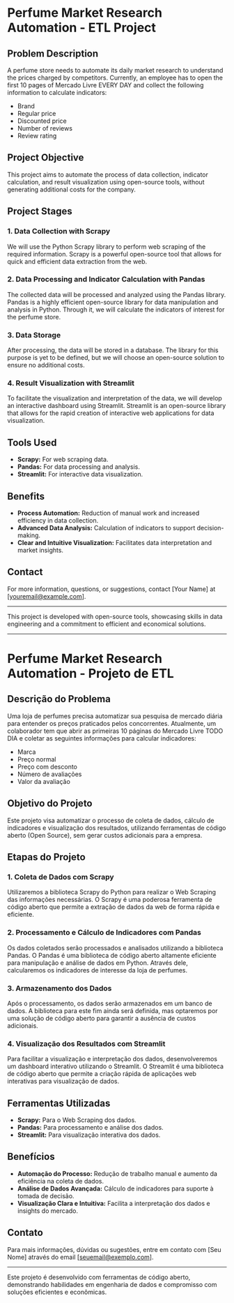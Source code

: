# Perfume Market Research Automation - ETL Project

## Problem Description

A perfume store needs to automate its daily market research to understand the prices charged by competitors. Currently, an employee has to open the first 10 pages of Mercado Livre EVERY DAY and collect the following information to calculate indicators:

- Brand
- Regular price
- Discounted price
- Number of reviews
- Review rating

## Project Objective

This project aims to automate the process of data collection, indicator calculation, and result visualization using open-source tools, without generating additional costs for the company.

## Project Stages

### 1. Data Collection with Scrapy

We will use the Python Scrapy library to perform web scraping of the required information. Scrapy is a powerful open-source tool that allows for quick and efficient data extraction from the web.

### 2. Data Processing and Indicator Calculation with Pandas

The collected data will be processed and analyzed using the Pandas library. Pandas is a highly efficient open-source library for data manipulation and analysis in Python. Through it, we will calculate the indicators of interest for the perfume store.

### 3. Data Storage

After processing, the data will be stored in a database. The library for this purpose is yet to be defined, but we will choose an open-source solution to ensure no additional costs.

### 4. Result Visualization with Streamlit

To facilitate the visualization and interpretation of the data, we will develop an interactive dashboard using Streamlit. Streamlit is an open-source library that allows for the rapid creation of interactive web applications for data visualization.

## Tools Used

- **Scrapy:** For web scraping data.
- **Pandas:** For data processing and analysis.
- **Streamlit:** For interactive data visualization.

## Benefits

- **Process Automation:** Reduction of manual work and increased efficiency in data collection.
- **Advanced Data Analysis:** Calculation of indicators to support decision-making.
- **Clear and Intuitive Visualization:** Facilitates data interpretation and market insights.

## Contact

For more information, questions, or suggestions, contact [Your Name] at [youremail@example.com].

---

This project is developed with open-source tools, showcasing skills in data engineering and a commitment to efficient and economical solutions.


---

# Perfume Market Research Automation - Projeto de ETL

## Descrição do Problema

Uma loja de perfumes precisa automatizar sua pesquisa de mercado diária para entender os preços praticados pelos concorrentes. Atualmente, um colaborador tem que abrir as primeiras 10 páginas do Mercado Livre TODO DIA e coletar as seguintes informações para calcular indicadores:

- Marca
- Preço normal
- Preço com desconto
- Número de avaliações
- Valor da avaliação

## Objetivo do Projeto

Este projeto visa automatizar o processo de coleta de dados, cálculo de indicadores e visualização dos resultados, utilizando ferramentas de código aberto (Open Source), sem gerar custos adicionais para a empresa.

## Etapas do Projeto

### 1. Coleta de Dados com Scrapy

Utilizaremos a biblioteca Scrapy do Python para realizar o Web Scraping das informações necessárias. O Scrapy é uma poderosa ferramenta de código aberto que permite a extração de dados da web de forma rápida e eficiente.

### 2. Processamento e Cálculo de Indicadores com Pandas

Os dados coletados serão processados e analisados utilizando a biblioteca Pandas. O Pandas é uma biblioteca de código aberto altamente eficiente para manipulação e análise de dados em Python. Através dele, calcularemos os indicadores de interesse da loja de perfumes.

### 3. Armazenamento dos Dados

Após o processamento, os dados serão armazenados em um banco de dados. A biblioteca para este fim ainda será definida, mas optaremos por uma solução de código aberto para garantir a ausência de custos adicionais.

### 4. Visualização dos Resultados com Streamlit

Para facilitar a visualização e interpretação dos dados, desenvolveremos um dashboard interativo utilizando o Streamlit. O Streamlit é uma biblioteca de código aberto que permite a criação rápida de aplicações web interativas para visualização de dados.

## Ferramentas Utilizadas

- **Scrapy:** Para o Web Scraping dos dados.
- **Pandas:** Para processamento e análise dos dados.
- **Streamlit:** Para visualização interativa dos dados.

## Benefícios

- **Automação do Processo:** Redução de trabalho manual e aumento da eficiência na coleta de dados.
- **Análise de Dados Avançada:** Cálculo de indicadores para suporte à tomada de decisão.
- **Visualização Clara e Intuitiva:** Facilita a interpretação dos dados e insights do mercado.

## Contato

Para mais informações, dúvidas ou sugestões, entre em contato com [Seu Nome] através do email [seuemail@exemplo.com].

---

Este projeto é desenvolvido com ferramentas de código aberto, demonstrando habilidades em engenharia de dados e compromisso com soluções eficientes e econômicas.
